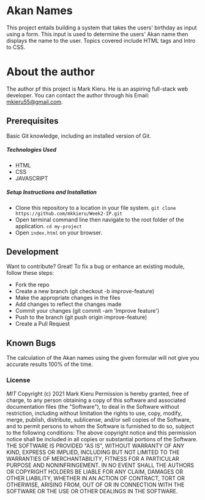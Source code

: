 # Akan Names
This project entails building a system that takes the users' birthday as input using a form. This input is used to determine the users' Akan name then displays the name to the user. Topics covered include HTML tags and Intro to CSS.
# About the author
The author pf this project is Mark Kieru. He is an aspiring full-stack web developer.
You can contact the author through his Email: mkieru55@gmail.com.
## Prerequisites
Basic Git knowledge, including an installed version of Git.
##### Technologies Used
- HTML 
- CSS
- JAVASCRIPT
##### Setup Instructions and Installation
- Clone this repository to a location in your file system. `git clone https://github.com/mkkieru/Week2-IP.git`
- Open terminal command line then navigate to the root folder of the application. `cd my-project`
- Open `index.html` on your browser.
## Development
Want to contribute? Great!
To fix a bug or enhance an existing module, follow these steps:
- Fork the repo
- Create a new branch (git checkout -b improve-feature)
- Make the appropriate changes in the files
- Add changes to reflect the changes made
- Commit your changes (git commit -am 'Improve feature')
- Push to the branch (git push origin improve-feature)
- Create a Pull Request
## Known Bugs
The calculation of the Akan names using the given formular will not give you accurate results 100% of the time.
### License
*MIT*
Copyright (c) 2021 Mark Kieru
Permission is hereby granted, free of charge, to any person obtaining a copy of this software and associated documentation files (the "Software"), to deal in the Software without restriction, including without limitation the rights to use, copy, modify, merge, publish, distribute, sublicense, and/or sell copies of the Software, and to permit persons to whom the Software is furnished to do so, subject to the following conditions:
The above copyright notice and this permission notice shall be included in all copies or substantial portions of the Software.
THE SOFTWARE IS PROVIDED "AS IS", WITHOUT WARRANTY OF ANY KIND, EXPRESS OR IMPLIED, INCLUDING BUT NOT LIMITED TO THE WARRANTIES OF MERCHANTABILITY, FITNESS FOR A PARTICULAR PURPOSE AND NONINFRINGEMENT. IN NO EVENT SHALL THE AUTHORS OR COPYRIGHT HOLDERS BE LIABLE FOR ANY CLAIM, DAMAGES OR OTHER LIABILITY, WHETHER IN AN ACTION OF CONTRACT, TORT OR OTHERWISE, ARISING FROM, OUT OF OR IN CONNECTION WITH THE SOFTWARE OR THE USE OR OTHER DEALINGS IN THE SOFTWARE.
